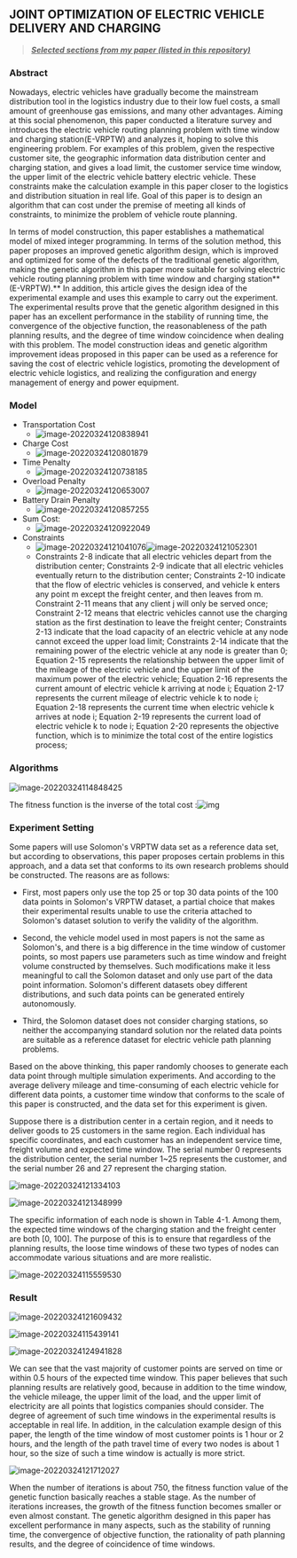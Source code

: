 ## JOINT OPTIMIZATION OF ELECTRIC VEHICLE DELIVERY AND CHARGING

> ***<u>Selected sections from my paper (listed in this repository)</u>***

### Abstract

Nowadays, electric vehicles have gradually become the mainstream distribution tool in the logistics industry due to their low fuel costs, a small amount of greenhouse gas emissions, and many other advantages. Aiming at this social phenomenon, this paper conducted a literature survey and introduces the electric vehicle routing planning problem with time window and charging station(E-VRPTW) and analyzes it, hoping to solve this engineering problem. For examples of this problem, given the respective customer site, the geographic information data distribution center and charging station, and gives a load limit, the customer service time window, the upper limit of the electric vehicle battery electric vehicle. These constraints make the calculation example in this paper closer to the logistics and distribution situation in real life. Goal of this paper is to design an algorithm that can cost under the premise of meeting all kinds of constraints, to minimize the problem of vehicle route planning.

In terms of model construction, this paper establishes a mathematical model of mixed integer programming. In terms of the solution method, this paper proposes an improved genetic algorithm design, which is improved and optimized for some of the defects of the traditional genetic algorithm, making the genetic algorithm in this paper more suitable for solving electric vehicle routing planning problem with time window and charging station**(E-VRPTW).** In addition, this article gives the design idea of the experimental example and uses this example to carry out the experiment. The experimental results prove that the genetic algorithm designed in this paper has an excellent performance in the stability of running time, the convergence of the objective function, the reasonableness of the path planning results, and the degree of time window coincidence when dealing with this problem. The model construction ideas and genetic algorithm improvement ideas proposed in this paper can be used as a reference for saving the cost of electric vehicle logistics, promoting the development of electric vehicle logistics, and realizing the configuration and energy management of energy and power equipment.

### Model

- Transportation Cost
  - ![image-20220324120838941](README/image-20220324120838941.png)
- Charge Cost
  - ![image-20220324120801879](README/image-20220324120801879.png)
- Time Penalty
  - ![image-20220324120738185](README/image-20220324120738185.png)
- Overload Penalty
  - ![image-20220324120653007](README/image-20220324120653007.png)
- Battery Drain Penalty
  - ![image-20220324120857255](README/image-20220324120857255.png)
- Sum Cost:
  - ![image-20220324120922049](README/image-20220324120922049.png)
- Constraints
  - ![image-20220324121041076](README/image-20220324121041076.png)![image-20220324121052301](README/image-20220324121052301.png)
  - Constraints 2-8 indicate that all electric vehicles depart from the distribution center;
    Constraints 2-9 indicate that all electric vehicles eventually return to the distribution center;
    Constraints 2-10 indicate that the flow of electric vehicles is conserved, and vehicle k enters any point m except the freight center, and then leaves from m.
    Constraint 2-11 means that any client j will only be served once;
    Constraint 2-12 means that electric vehicles cannot use the charging station as the first destination to leave the freight center;
    Constraints 2-13 indicate that the load capacity of an electric vehicle at any node cannot exceed the upper load limit;
    Constraints 2-14 indicate that the remaining power of the electric vehicle at any node is greater than 0;
    Equation 2-15 represents the relationship between the upper limit of the mileage of the electric vehicle and the upper limit of the maximum power of the electric vehicle;
    Equation 2-16 represents the current amount of electric vehicle k arriving at node i;
    Equation 2-17 represents the current mileage of electric vehicle k to node i;
    Equation 2-18 represents the current time when electric vehicle k arrives at node i;
    Equation 2-19 represents the current load of electric vehicle k to node i;
    Equation 2-20 represents the objective function, which is to minimize the total cost of the entire logistics process;

### Algorithms

![image-20220324114848425](README/image-20220324114848425.png)

The fitness function is the inverse of the total cost :![img](README/clip_image002.gif)

### Experiment Setting

Some papers will use Solomon's VRPTW data set as a reference data set, but according to observations, this paper proposes certain problems in this approach, and a data set that conforms to its own research problems should be constructed. The reasons are as follows:

- First, most papers only use the top 25 or top 30 data points of the 100 data points in Solomon's VRPTW dataset, a partial choice that makes their experimental results unable to use the criteria attached to Solomon's dataset solution to verify the validity of the algorithm.

- Second, the vehicle model used in most papers is not the same as Solomon's, and there is a big difference in the time window of customer points, so most papers use parameters such as time window and freight volume constructed by themselves. Such modifications make it less meaningful to call the Solomon dataset and only use part of the data point information. Solomon's different datasets obey different distributions, and such data points can be generated entirely autonomously.

- Third, the Solomon dataset does not consider charging stations, so neither the accompanying standard solution nor the related data points are suitable as a reference dataset for electric vehicle path planning problems.

Based on the above thinking, this paper randomly chooses to generate each data point through multiple simulation experiments. And according to the average delivery mileage and time-consuming of each electric vehicle for different data points, a customer time window that conforms to the scale of this paper is constructed, and the data set for this experiment is given.

Suppose there is a distribution center in a certain region, and it needs to deliver goods to 25 customers in the same region. Each individual has specific coordinates, and each customer has an independent service time, freight volume and expected time window. The serial number 0 represents the distribution center, the serial number 1~25 represents the customer, and the serial number 26 and 27 represent the charging station.

![image-20220324121334103](README/image-20220324121334103.png)

![image-20220324121348999](README/image-20220324121348999.png)

The specific information of each node is shown in Table 4-1. Among them, the expected time windows of the charging station and the freight center are both [0, 100]. The purpose of this is to ensure that regardless of the planning results, the loose time windows of these two types of nodes can accommodate various situations and are more realistic.

![image-20220324115559530](README/image-20220324115559530.png)

### Result

![image-20220324121609432](README/image-20220324121609432.png)

![image-20220324115439141](README/image-20220324115439141.png)

![image-20220324124941828](README/image-20220324124941828.png)

We can see that the vast majority of customer points are served on time or within 0.5 hours of the expected time window. This paper believes that such planning results are relatively good, because in addition to the time window, the vehicle mileage, the upper limit of the load, and the upper limit of electricity are all points that logistics companies should consider. The degree of agreement of such time windows in the experimental results is acceptable in real life. In addition, in the calculation example design of this paper, the length of the time window of most customer points is 1 hour or 2 hours, and the length of the path travel time of every two nodes is about 1 hour, so the size of such a time window is actually is more strict.

![image-20220324121712027](README/image-20220324121712027.png)

When the number of iterations is about 750, the fitness function value of the genetic function basically reaches a stable stage. As the number of iterations increases, the growth of the fitness function becomes smaller or even almost constant. The genetic algorithm designed in this paper has excellent performance in many aspects, such as the stability of running time, the convergence of objective function, the rationality of path planning results, and the degree of coincidence of time windows.